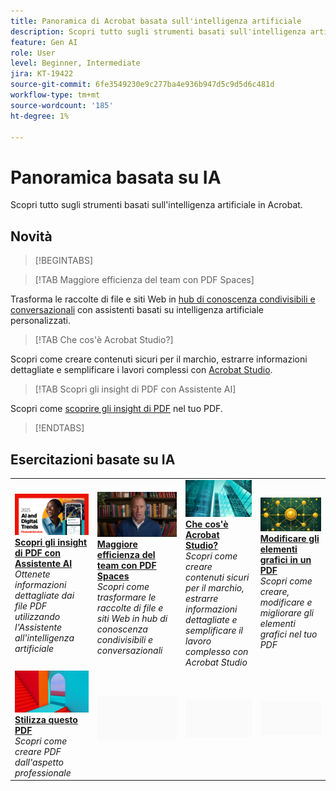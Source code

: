 ```yaml
---
title: Panoramica di Acrobat basata sull'intelligenza artificiale
description: Scopri tutto sugli strumenti basati sull'intelligenza artificiale in Acrobat
feature: Gen AI
role: User
level: Beginner, Intermediate
jira: KT-19422
source-git-commit: 6fe3549230e9c277ba4e936b947d5c9d5d6c481d
workflow-type: tm+mt
source-wordcount: '185'
ht-degree: 1%

---
```


# Panoramica basata su IA

Scopri tutto sugli strumenti basati sull&#39;intelligenza artificiale in Acrobat.

## Novità

>[!BEGINTABS]

>[!TAB Maggiore efficienza del team con PDF Spaces]

Trasforma le raccolte di file e siti Web in [hub di conoscenza condivisibili e conversazionali](../getting-started/pdf-spaces-legal.md) con assistenti basati su intelligenza artificiale personalizzati.

>[!TAB Che cos&#39;è Acrobat Studio?]

Scopri come creare contenuti sicuri per il marchio, estrarre informazioni dettagliate e semplificare i lavori complessi con [Acrobat Studio](../getting-started/acrobat-studio.md).

>[!TAB Scopri gli insight di PDF con Assistente AI]

Scopri come [scoprire gli insight di PDF](../getting-started/ai-assistant.md) nel tuo PDF.

>[!ENDTABS]

## Esercitazioni basate su IA

<table style="table-layout:fixed">
<tr>
  <td>
    <a href="../getting-started/ai-assistant.md">
      <img alt="Scopri gli insight di PDF con AI Assistant" src="../assets/ai-assistant.png" />
    </a>
    <div>
    <a href="../getting-started/ai-assistant.md"><strong>Scopri gli insight di PDF con Assistente AI</strong></a>
    </div>
    <em>Ottenete informazioni dettagliate dai file PDF utilizzando l'Assistente all'intelligenza artificiale</em>
    <br>
  </td>
  <td>
    <a href="../getting-started/pdf-spaces-legal.md">
      <img alt="Migliorare l&apos;efficienza del team con PDF Spaces" src="../assets/pdf-spaces.png" />
    </a>
    <div>
    <a href="../getting-started/pdf-spaces-legal.md"><strong>Maggiore efficienza del team con PDF Spaces</strong></a>
    </div>
    <em>Scopri come trasformare le raccolte di file e siti Web in hub di conoscenza condivisibili e conversazionali</em>
    <br>
  </td>
  <td>
    <a href="../getting-started/acrobat-studio.md">
      <img alt="Che cos’è Acrobat Studio?" src="../assets/acrobat-studio.png" />
    </a>
    <div>
    <a href="../getting-started/acrobat-studio.md"><strong>Che cos'è Acrobat Studio?</strong></a>
    </div>
    <em>Scopri come creare contenuti sicuri per il marchio, estrarre informazioni dettagliate e semplificare il lavoro complesso con Acrobat Studio</em>
    <br>
  </td>
  <td>
    <a href="../getting-started/edit-graphics.md">
      <img alt="Modificare gli elementi grafici in un PDF" src="../assets/edit-graphics.png" />
    </a>
    <div>
    <a href="../getting-started/edit-graphics.md"><strong>Modificare gli elementi grafici in un PDF</strong></a>
    </div>
    <em>Scopri come creare, modificare e migliorare gli elementi grafici nel tuo PDF</em>
    <br>
  </td>
</tr>
<tr>
  <td>
  <a href="../getting-started/stylize-this-pdf.md">
      <img alt="Stilizza questo PDF" src="../assets/ai-powered.png" />
    </a>
    <div>
    <a href="../getting-started/stylize-this-pdf.md"><strong>Stilizza questo PDF</strong></a>
    </div>
    <em>Scopri come creare PDF dall'aspetto professionale</em>
    <br>
  </td>
  <td>
        <img alt="Spaziatore" src="../assets/Grayspacer.png" />
        <div>
        <br>
  </td>
  <td>
        <img alt="Spaziatore" src="../assets/Grayspacer.png" />
        <div>
        <br>
  </td>
  <td>
        <img alt="Spaziatore" src="../assets/Grayspacer.png" />
        <div>
        <br>
  </td>
</tr>
</table>
